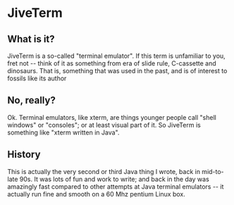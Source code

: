 # JiveTerm

## What is it?

JiveTerm is a so-called "terminal emulator". If this term is unfamiliar to you, fret not -- think of it as something from era of slide rule, C-cassette and dinosaurs. That is, something that was used in the past, and is of interest to fossils like its author

## No, really?

Ok. Terminal emulators, like xterm, are things younger people call "shell windows" or "consoles"; or at least visual part of it. So JiveTerm is something like "xterm written in Java".

## History

This is actually the very second or third Java thing I wrote, back in mid-to-late 90s. It was lots of fun and work to write; and back in the day was amazingly fast compared to other attempts at Java terminal emulators -- it actually run fine and smooth on a 60 Mhz pentium Linux box.
